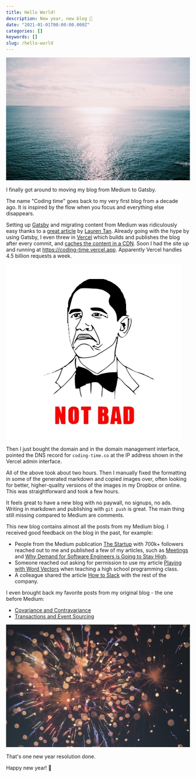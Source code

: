 ```yaml
---
title: Hello World!
description: New year, new blog 🎉
date: "2021-01-01T00:00:00.000Z"
categories: []
keywords: []
slug: /hello-world
---
```


![Ocean](./ocean.jpeg)

I finally got around to moving my blog from Medium to Gatsby.

The name "Coding time" goes back to my very first blog from a decade ago. It is inspired by the flow when you focus and everything else disappears.

Setting up [Gatsby](https://www.gatsbyjs.com/) and migrating content from Medium was ridiculously easy thanks to a [great article](https://www.no.lol/2019-03-16-medium-to-gatsby/) by [Lauren Tan](https://twitter.com/sugarpirate_). Already going with the hype by using Gatsby, I even threw in [Vercel](https://vercel.com/) which builds and publishes the blog after every commit, and [caches the content in a CDN](https://vercel.com/docs/edge-network/caching). Soon I had the site up and running at https://coding-time.vercel.app. Apparently Vercel handles 4.5 billion requests a week.

![Not bad!](./not-bad.webp)

Then I just bought the domain and in the domain management interface, pointed the DNS record for `coding-time.co` at the IP address shown in the Vercel admin interface.

All of the above took about two hours. Then I manually fixed the formatting in some of the generated markdown and copied images over, often looking for better, higher-quality versions of the images in my Dropbox or online. This was straightforward and took a few hours.

It feels great to have a new blog with no paywall, no signups, no ads. Writing in markdown and publishing with `git push` is great. The main thing still missing compared to Medium are comments.

This new blog contains almost all the posts from my Medium blog. I received good feedback on the blog in the past, for example:

- People from the Medium publication [The Startup](https://medium.com/swlh) with 700k+ followers reached out to me and published a few of my articles, such as [Meetings](../meetings) and [Why Demand for Software Engineers is Going to Stay High](../software-engineers-demand).
- Someone reached out asking for permission to use my article [Playing with Word Vectors](../playing-with-word-vectors) when teaching a high school programming class.
- A colleague shared the article [How to Slack](../how-to-slack) with the rest of the company.

I even brought back my favorite posts from my original blog - the one before Medium:

- [Covariance and Contravariance](../covariance-contravariance)
- [Transactions and Event Sourcing](../transactions-event-sourcing)

![Fireworks](./fireworks.jpeg)

That's one new year resolution done.

Happy new year! 🎉
